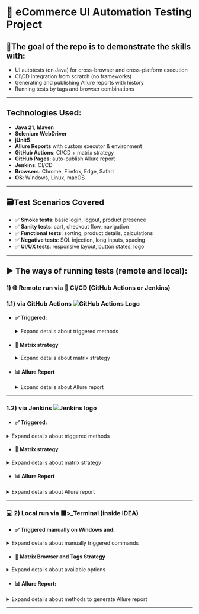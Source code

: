 # 🛒 eCommerce UI Automation Testing Project

## 🎯The goal of the repo is to demonstrate the skills with:
- UI autotests (on Java) for cross-browser and cross-platform execution
- CI\CD integration from scratch (no frameworks)
- Generating and publishing Allure reports with history
- Running tests by tags and browser combinations

---

## Technologies Used:
- **Java 21**, **Maven**
- **Selenium WebDriver**
- **jUnit5**
- **Allure Reports** with custom executor & environment
- **GitHub Actions**: CI/CD + matrix strategy
- **GitHub Pages**: auto-publish Allure report
- **Jenkins**: CI/CD
- **Browsers**: Chrome, Firefox, Edge, Safari
- **OS**: Windows, Linux, macOS
---

## 🗃️Test Scenarios Covered
- ✅ **Smoke tests**: basic login, logout, product presence
- ✅ **Sanity tests**: cart, checkout flow, navigation
- ✅ **Functional tests**: sorting, product details, calculations
- ✅ **Negative tests**: SQL injection, long inputs, spacing
- ✅ **UI/UX tests**: responsive layout, button states, logo

---

## ▶️ The ways of running tests (remote and local):
### 1) 🌐 Remote run via 🚀 CI/CD (GitHub Actions or Jenkins)
### 1.1) via GitHub Actions <img src="https://icon.icepanel.io/Technology/svg/GitHub-Actions.svg" alt="GitHub Actions Logo" width="35"/>


- #### ✅ Triggered:
    <details>
        <summary>Expand details about triggered methods </summary>
  
  -  a) [Manually, using yml file](https://github.com/Olexandr29/eCommerce/blob/main/.github/workflows/manually-triggered-run-tests-on-windows.yml) and via UI (by clicking "Run workflow")
     on Windows+Chrome 
  - b) By push:
             <br>- [on Linux+Chrome + published Allure report on GitHub Pages](https://github.com/Olexandr29/eCommerce/blob/main/.github/workflows/auto-triggered-by-push-on-linux-chrome-and-publish-allure-report-on-github-pages.yml)
             <br>- [on matrix OS & Browsers + published separated Allure reports as artifacts](https://github.com/Olexandr29/eCommerce/blob/main/.github/workflows/auto-triggered-tests-by-push-on-matrix-os-browser.yml)
  - c) [By schedule](https://github.com/Olexandr29/eCommerce/blob/main/.github/workflows/auto-triggered-tests-by-schedule.yml)
               on Windows+Chrome just with tag Smoke
  </details>
    
- #### 🧩 Matrix strategy
    <details>
  <summary>Expand details about matrix strategy</summary>

  <table>
    <thead>
      <tr>
        <th>OS</th>
        <th>Browsers</th>
      </tr>
    </thead>
    <tbody>
      <tr>
        <td>Windows</td>
        <td>Chrome, Firefox, Edge</td>
      </tr>
      <tr>
        <td>Linux</td>
        <td>Chrome, Firefox</td>
      </tr>
      <tr>
        <td>macOS</td>
        <td>Chrome, Firefox, Safari</td>
      </tr>
    </tbody>
  </table>

</details>
   

- #### 📊 Allure Report
    <details>
    <summary> Expand details about Allure report</summary>

  [👉 The lates Allure report on GitHub Pages](https://olexandr29.github.io/eCommerce/)
    </details>

---

### 1.2) via Jenkins <img src="https://upload.wikimedia.org/wikipedia/commons/e/e9/Jenkins_logo.svg" alt="Jenkins logo" width="35"/>

- #### ✅ Triggered:
<details>
        <summary>Expand details about triggered methods </summary>

[Manually, using Jenkins file](https://github.com/Olexandr29/eCommerce/blob/main/Jenkinsfile) and via UI (by clicking "Build Now")
on Windows+Chrome
   </details>

- #### 🧩 Matrix strategy
<details>
    <summary>Expand details about matrix strategy</summary>

|OS|Browser|
|--|-------|
|Windows|Chrome|

  </details>

- #### 📊 Allure Report
<details>
<summary> Expand details about Allure report</summary>

Generated via the command inside ['eCommerce-Jenkins-CI' pipeline](https://github.com/Olexandr29/eCommerce/blob/main/Jenkinsfile)

```
mvn allure:report
```

and opened in Jenkins via 'Allure Report' plugin
<p align="center">
  <img src="screenShots/5.0 Jenkins buil results.png" alt="Image 1" width="45%" style="display:inline-block; margin-right:10px;" />
  <img src="screenShots/5.1 Allure report where Executors is Jenkins.png" alt="Image 2" width="45%" style="display:inline-block;" />
</p>

</details>

---

### 💻 2) Local run via ⬛>_Terminal (inside IDEA)
- #### ✅ Triggered manually on Windows and:
<details>
        <summary>Expand details about manually triggered commands</summary>
<br>

**Chrome browser** (by default) use the command below:
```
mvn clean test
```
**Other browser** (e.g. Firefox or Edge) use:

```
mvn clean test -Dbrowser=Firefox
```
or
```
mvn clean test -Dbrowser=Edge
```
**Cross-browser**(Chrome, Firefox, Edge) use:
```
mvn clean test -Dbrowser="Chrome Firefox Edge"
```
**Default Chrome browser** and specific **tag** use:
```
mvn clean test -Dgroups=Smoke
```
Specific **Browsers** and **tags** use:
```
mvn clean test -Dgroups="Functional Negative" -Dbrowser="Edge Firefox"
```
🔙 [click here and click on 'Expand details about manually triggered commands' to collaps the section](https://github.com/Olexandr29/eCommerce?tab=readme-ov-file#-triggered-manually-on-windows-and)
  </details>

- #### 🧩 Matrix Browser and Tags Strategy
<details>
<summary>Expand details about available options</summary>

| OS      | Browsers        | Tags                                    |
|---------|-----------------------|-----------------------------------|
| Windows | Chrome, Firefox, Edge | Smoke, Sanity, Functional, Negative, UiUx |

</details>

- #### 📊 Allure Report:
<details>
    <summary>Expand details about methods to generate Allure report</summary>

###### ⏱️Temporary:

For generating temporary Allure report (on the **temp** folder not related to the project) and without history
after completing the previous command like
```
mvn clean test
```
use:
```
allure serve target/allure-results
```
Here is an example of such Allure report
<img src="screenShots/1.0 Allure report without history.png" alt="Allure screen page without history" width="600"/>

[if you want to look at the folder where the report is saved click the link](https://github.com/Olexandr29/eCommerce/blob/main/screenShots/1.1%20report%20generated%20to%20temp%20folder%20not%20related%20to%20the%20project.png)
___

###### 💼 **Constant with history:**

For generating Allure report (on the **target** folder inside the project) and add testing history (displays after second and more runs)
use this 3 steps:
    <details>
    <summary>1) use any command for local run but without the **clear** phase, like:</summary>
```
mvn test
```
```
mvn test -Dbrowser=Firefox
```
```
mvn test -Dbrowser="Chrome Firefox Edge"
```
```
mvn test -Dgroups=Smoke
```
```
mvn test -Dgroups="Functional Negative" -Dbrowser="Edge Firefox"
```
or any of you want, but without *clean* phase
  </details>

<details>
<summary>2) copy history from the run:</summary>

- 2.1) create folder if it deleted
```
New-Item -ItemType Directory -Force -Path "target/allure-results/history"
```
- 2.2) copy history from previous report to the *result* folder for generate a new report
```
Copy-Item -Recurse -Force "target/allure-report/history/*" "target/allure-results/history/" -ErrorAction SilentlyContinue
```
</details>

  <details>
  <summary>3) generate and open a report:</summary>

  - 3.1) generate:
```
allure generate target/allure-results --clean -o target/allure-report
```

- 3.2) and open:
```
allure open target/allure-report
```
  </details>

Here is an example of such Allure report
<img src="screenShots/2.0 Allure report with historytrends.png" alt="Allure screen page with history" width="600"/>
[if you want to look at the folder where the report is saved click the link](https://github.com/Olexandr29/eCommerce/blob/main/screenShots/2.1%20report%20generated%20to%20Report%20folder%20insdie%20the%20project%20target.png)
___
For cross-browser testing and generating an Allure report with history 
was created the [next script](https://github.com/Olexandr29/eCommerce/blob/main/autorun-by-tags-and-browser-and-generate-allure-report-with-history.ps1)

Just run it and look at the Allure report with history (use the command below):
```
./autorun-by-tags-and-browser-and-generate-allure-report-with-history.ps1
```
Here is an example of such Allure report
<img src="screenShots/3.0 Allure report with history run by ps script.png" alt="Allure screen page with history (has run by script)" width="600" />
[if you want to look at the folder where the report is saved click the link](https://github.com/Olexandr29/eCommerce/blob/main/screenShots/3.1.%20inside%20the%20project%20target%20folder%20.png)
  </details>
<!-- <img alt="Allure report" src="https://github.com/Olexandr29/eCommerce/blob/main/screenShots/3.0%20Allure%20report%20with%20history%20run%20by%20ps%20script.png?raw=true" width="500" style="float: left"> -->

---



